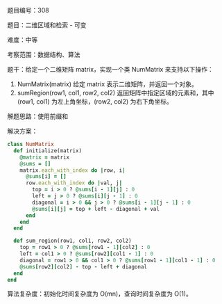 题目编号：308

题目：二维区域和检索 - 可变

难度：中等

考察范围：数据结构、算法

题干：给定一个二维矩阵 matrix，实现一个类 NumMatrix 来支持以下操作：

1. NumMatrix(matrix) 给定 matrix 表示二维矩阵，并返回一个对象。
2. sumRegion(row1, col1, row2, col2) 返回矩阵中指定区域的元素和，其中 (row1, col1) 为左上角坐标，(row2, col2) 为右下角坐标。

解题思路：使用前缀和

解决方案：

```ruby
class NumMatrix
  def initialize(matrix)
    @matrix = matrix
    @sums = []
    matrix.each_with_index do |row, i|
      @sums[i] = []
      row.each_with_index do |val, j|
        top = i > 0 ? @sums[i - 1][j] : 0
        left = j > 0 ? @sums[i][j - 1] : 0
        diagonal = i > 0 && j > 0 ? @sums[i - 1][j - 1] : 0
        @sums[i][j] = top + left - diagonal + val
      end
    end
  end

  def sum_region(row1, col1, row2, col2)
    top = row1 > 0 ? @sums[row1 - 1][col2] : 0
    left = col1 > 0 ? @sums[row2][col1 - 1] : 0
    diagonal = row1 > 0 && col1 > 0 ? @sums[row1 - 1][col1 - 1] : 0
    @sums[row2][col2] - top - left + diagonal
  end
end
```

算法复杂度：初始化时间复杂度为 O(mn)，查询时间复杂度为 O(1)。